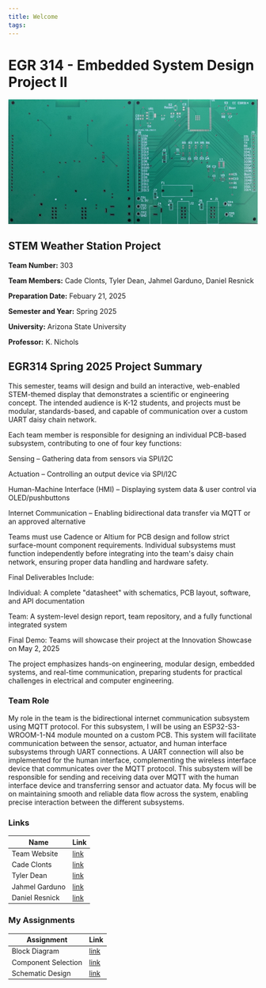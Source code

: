 ```yaml
---
title: Welcome
tags:
---
```


# EGR 314 - Embedded System Design Project II

![](pcb-board.jpg)

## STEM Weather Station Project

**Team Number:** 303  

**Team Members:** Cade Clonts, Tyler Dean, Jahmel Garduno, Daniel Resnick

**Preparation Date:** Febuary 21, 2025  

**Semester and Year:** Spring 2025  

**University:** Arizona State University 

**Professor:** K. Nichols

## EGR314 Spring 2025 Project Summary

This semester, teams will design and build an interactive, web-enabled STEM-themed display that demonstrates a scientific or engineering concept. The intended audience is K-12 students, and projects must be modular, standards-based, and capable of communication over a custom UART daisy chain network.

Each team member is responsible for designing an individual PCB-based subsystem, contributing to one of four key functions:

Sensing – Gathering data from sensors via SPI/I2C

Actuation – Controlling an output device via SPI/I2C

Human-Machine Interface (HMI) – Displaying system data & user control via OLED/pushbuttons

Internet Communication – Enabling bidirectional data transfer via MQTT or an approved alternative

Teams must use Cadence or Altium for PCB design and follow strict surface-mount component requirements. Individual subsystems must function independently before integrating into the team's daisy chain network, ensuring proper data handling and hardware safety.

Final Deliverables Include:

Individual: A complete "datasheet" with schematics, PCB layout, software, and API documentation

Team: A system-level design report, team repository, and a fully functional integrated system

Final Demo: Teams will showcase their project at the Innovation Showcase on May 2, 2025

The project emphasizes hands-on engineering, modular design, embedded systems, and real-time communication, preparing students for practical challenges in electrical and computer engineering.

### __Team Role__
My role in the team is the bidirectional internet communication subsystem using MQTT protocol. For this subsystem, I will be using an ESP32-S3-WROOM-1-N4 module mounted on a custom PCB. This system will facilitate communication between the sensor, actuator, and human interface subsystems through UART connections. A UART connection will also be implemented for the human interface, complementing the wireless interface device that communicates over the MQTT protocol. This subsystem will be responsible for sending and receiving data over MQTT with the human interface device and transferring sensor and actuator data. My focus will be on maintaining smooth and reliable data flow across the system, enabling precise interaction between the different subsystems.

### __Links__
Name | Link
-----|------------
Team Website   | [link](https://egr314-2025-s-303.github.io/EGR314-2025-S-303/)
Cade Clonts   | [link](https://cclonts2.github.io/)
Tyler Dean | [link](https://ty-357.github.io/)
Jahmel Garduno | [link](https://jahmelg10.github.io/)
Daniel Resnick | [link](https://drez85.github.io/)

### __My Assignments__
Assignment | Link
-----|------------
Block Diagram   | [link](https://cclonts2.github.io/charts/)
Component Selection | [link](https://cclonts2.github.io/component-selection/)
Schematic Design | [link](https://cclonts2.github.io/board-design/Index/)
